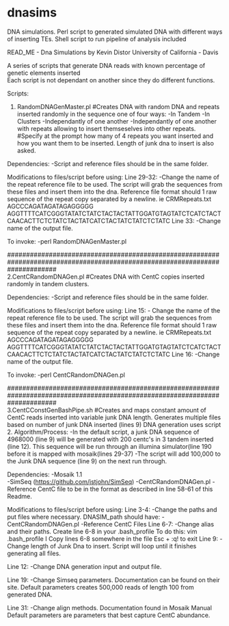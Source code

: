 dnasims
=======

DNA simulations. Perl script to generated simulated DNA with different ways of inserting TEs. Shell script to run pipeline of analysis included

READ_ME - Dna Simulations
by Kevin Distor
University of California - Davis

A series of scripts that generate DNA reads with known percentage of genetic elements inserted	
Each script is not dependant on another since they do different functions.					 


Scripts: 
1. RandomDNAGenMaster.pl	#Creates DNA with random DNA and repeats inserted randomly 
							in the sequence one of four ways:
								-In Tandem
								-In Clusters
								-Independantly of one another
								-Independantly of one another with repeats allowing to
								insert themseselves into other repeats.
							#Specify at the prompt how many of 4 repeats you want inserted
							and how you want them to be inserted. Length of junk dna to insert
							is also asked.

Dependencies:
	-Script and reference files should be in the same folder.

Modifications to files/script before using:
Line 29-32:
	-Change the name of the repeat reference file to be used. The script will grab the sequences
		from these files and insert them into the dna. Reference file format should 1 raw sequence
		of the repeat copy separated by a newline.
			ie
			CRMRepeats.txt
			AGCCCAGATAGATAGAGGGGG
			AGGTTTTCATCGGGTATATCTATCTACTACTATTGGATGTAGTATCTCATCTACT
			CAACACTTCTCTATCTACTATCATCTACTATCTATCTCTATC
Line 33:
	-Change name of the output file.



To invoke:
	-perl RandomDNAGenMaster.pl
	

										
										
#############################################################################################################################										
2.CentCRandomDNAGen.pl		#Creates DNA with CentC copies inserted randomly in tandem clusters. 				

Dependencies:
	-Script and reference files should be in the same folder.
	
Modifications to files/script before using:
Line 15:
	- Change the name of the repeat reference file to be used. The script will grab the sequences
		from these files and insert them into the dna. Reference file format should 1 raw sequence
		of the repeat copy separated by a newline.
			ie
			CRMRepeats.txt
			AGCCCAGATAGATAGAGGGGG
			AGGTTTTCATCGGGTATATCTATCTACTACTATTGGATGTAGTATCTCATCTACT
			CAACACTTCTCTATCTACTATCATCTACTATCTATCTCTATC
Line 16:
	-Change name of the output file.


To invoke:
	-perl CentCRandomDNAGen.pl <Length of Junk DNA> <Number of CentCs> <Number of Clusters>
	
#############################################################################################################################												
3.CentCConstGenBashPipe.sh		#Creates and maps constant amount of CentC reads inserted into variable 
								junk DNA length.
									Generates multiple files based on number of junk DNA
										inserted (lines 9)
									DNA generation uses script 2.
Algorithm/Process:
		-In the default script, a junk DNA sequence of 4968000 (line 9) will be generated with 200 centc's in 
		3 tandem inserted (line 12). This sequence will be run through an illumina simulator(line 190 before it is mapped
		with mosaik(lines 29-37)
		-The script will add 100,000 to the Junk DNA sequence (line 9) on the next run through.

Dependencies:
	-Mosaik 1.1				
	-SimSeq 				(https://github.com/jstjohn/SimSeq)
	-CentCRandomDNAGen.pl
	-Reference CentC file to be in the format as described in line 58-61 of this Readme.

Modifications to files/script before using:
Line 3-4:
	-Change the paths and put files where necessary.
		DNASIM_path should have:
			-CentCRandomDNAGen.pl
			-Reference CentC Files
Line 6-7:
	-Change alias and their paths. 
		Create line 6-8 in your .bash_profile 
			To do this:
				vim .bash_profile
				I
				Copy lines 6-8 somewhere in the file
				Esc + :q! to exit
Line 9:
	-Change length of Junk Dna to insert. Script will loop until it finishes generating all files.

Line 12:
	-Change DNA generation input and output file.
	
Line 19:
	-Change Simseq parameters. Documentation can be found on their site.
		Default parameters creates 500,000 reads of length 100 from generated DNA.

Line 31:
	-Change align methods. Documentation found in Mosaik Manual
		Default parameters are parameters that best capture CentC abundance.
